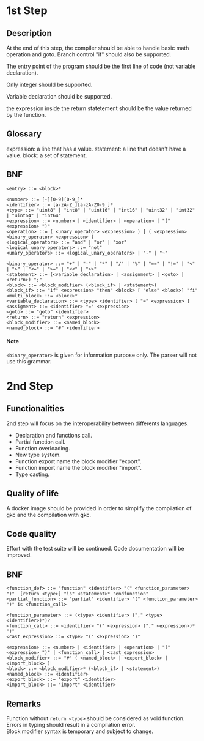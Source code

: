 # 1st Step
## Description
At the end of this step, the compiler should be able to handle basic math operation and goto.
Branch control "if" should also be supported.

The entry point of the program should be the first line of code (not variable declaration).

Only integer should be supported.

Variable declaration should be supported.

the expression inside the return statetement should be the value returned by the function.

## Glossary
expression: a line that has a value.
statement: a line that doesn't have a value.
block: a set of statement.
## BNF
```bnf
<entry> ::= <block>*

<number> ::= [-][0-9][0-9_]*
<identifier> ::= [a-zA-Z_][a-zA-Z0-9_]*
<type> ::= "uint8" | "int8" | "uint16" | "int16" | "uint32" | "int32" | "uint64" | "int64"
<expression> ::= <number> | <identifier> | <operation> | "(" <expression> ")"
<operation> ::= ( <unary_operator> <expression> ) | ( <expression> <binary_operator> <expression> )
<logical_operators> ::= "and" | "or" | "xor"
<logical_unary_operators> ::= "not"
<unary_operators> ::= <logical_unary_operators> | "-" | "~"

<binary_operator> ::= "+" | "-" | "*" | "/" | "%" | "==" | "!=" | "<" | ">" | "<=" | ">=" | "<<" | ">>"
<statement> ::= (<variable_declaration> | <assignment> | <goto> | <return>) ";"
<block> ::= <block_modifier> (<block_if> | <statement>)
<block_if> ::= "if" <expression> "then" <block> [ "else" <block>] "fi"
<multi_block> ::= <block>*
<variable_declaration> ::= <type> <identifier> [ "=" <expression> ]
<assigment> ::= <identifier> "=" <expression>
<goto> ::= "goto" <identifier>
<return> ::= "return" <expression>
<block_modifier> ::= <named_block>
<named_block> ::= "#" <identifier>
```
#### Note
`<binary_operator>` is given for information purpose only. The parser will not use this grammar. 

# 2nd Step
## Functionalities
2nd step will focus on the interoperability between differents languages.
* Declaration and functions call.
* Partial function call.
* Function overloading.
* New type system.
* Function export name the block modifier "export".
* Function import name the block modifier "import".
* Type casting.

## Quality of life
A docker image should be provided in order to simplify the compilation of gkc and the compilation with gkc.
## Code quality
Effort with the test suite will be continued.
Code documentation will be improved.


## BNF
```bnf
<function_def> ::= "function" <identifier> "(" <function_parameter> ")"  [return <type>] "is" <statement>* "endfunction"
<partial_function> ::= "partial" <identifier> "(" <function_parameter> ")" is <function_call>

<function_parameter> ::= (<type> <identifier> ("," <type> <identifier>)*)?
<function_call> ::= <identifier> "(" <expression> ("," <expression>)* ")"
<cast_expression> ::= <type> "(" <expression> ")"

<expression> ::= <number> | <identifier> | <operation> | "(" <expression> ")" | <function_call> | <cast_expression>
<block_modifier> ::= "#" ( <named_block> | <export_block> | <import_block> )
<block> ::= <block_modifier>* (<block_if> | <statement>)
<named_block> ::= <identifier>
<export_block> ::= "export" <identifier>
<import_block> ::= "import" <identifier>
```

## Remarks
Function without `return <type>` should be considered as void function.\
Errors in typing should result in a compilation error.\
Block modifier syntax is temporary and subject to change.